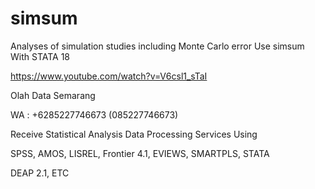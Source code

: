 # simsum
Analyses of simulation studies including Monte Carlo error Use simsum With STATA 18

https://www.youtube.com/watch?v=V6csl1_sTaI

Olah Data Semarang

WA : +6285227746673 (085227746673)

Receive Statistical Analysis Data Processing Services Using

SPSS, AMOS, LISREL, Frontier 4.1, EVIEWS, SMARTPLS, STATA

DEAP 2.1, ETC
